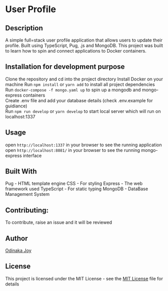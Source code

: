 # User Profile

## Description
A simple full=stack user profile application that allows users to update their profile. Built using TypeScript, Pug, .js and MongoDB. This project was built to learn how to spin and connect applications to Docker containers.

## Installation for development purpose
Clone the repository and cd into the project directory
Install Docker on your machine 
Run `npm install` or `yarn add` to install all project dependencies  
Run `docker-compose -f mongo.yaml up` to spin up a mongodb and mongo-express containers  
Create .env file and add your database details (check .env.example for guidiance)  
Run `npm run develop` or `yarn develop` to start local server which will run on localhost:1337  

## Usage
open `http://localhost:1337` in your browser to see the running application
open `http://localhost:8081/` in your browser to see the running mongo-express interface

## Built With
Pug - HTML template engine
CSS - For styling
Express - The web framework used
TypeScript - For static typing
MongoDB - DataBase Management System

## Contributing: 
To contribute, raise an issue and it will be reviewed

## Author
[Odinaka Joy](https://dinakajoy/)

## License
This project is licensed under the MIT License - see the [MIT License](https://opensource.org/licenses/MIT) file for details
